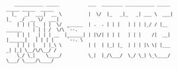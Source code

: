 ````
   ___________ _____           ___  ________ ___________ _____            _____ _____  _____ 
  |_   _|  ___|  __ \          |  \/  |_   _|_   _| ___ \  ___|          |_   _/  __ \/  ___|
    | | | |_  | |  \/  ______  | .  . | | |   | | | |_/ / |__    ______    | | | /  \/\ `--. 
    | | |  _| | | __  |______| | |\/| | | |   | | |    /|  __|  |______|   | | | |     `--. \
    | | | |   | |_\ \          | |  | |_| |_  | | | |\ \| |___            _| |_| \__/\/\__/ /
    \_/ \_|    \____/          \_|  |_/\___/  \_/ \_| \_\____/            \___/ \____/\____/ 
`````                                                                                                                                                                   
